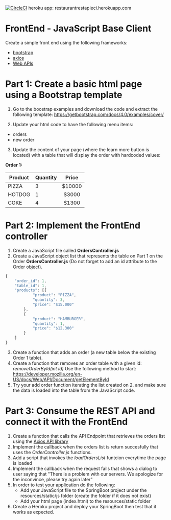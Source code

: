 [![CircleCI](https://circleci.com/gh/CAPJackie/ARSW-LAB04.svg?style=svg)](https://circleci.com/gh/CAPJackie/ARSW-LAB04)
heroku app: restaurantrestapieci.herokuapp.com

# FrontEnd - JavaScript Base Client

Create a simple front end using the following frameworks:
 - [bootstrap](https://getbootstrap.com)
 - [axios](https://github.com/axios/axios)
 - [Web APIs](https://developer.mozilla.org/en-US/docs/Web/API)

# Part 1: Create a basic html page using a Bootstrap template

  1. Go to the boostrap examples and download the code and extract the following template:
  https://getbootstrap.com/docs/4.0/examples/cover/
  
  2. Update your html code to have the following menu items:
  - orders
  - new order
  
 3. Update the  content of your page (where the learn more button is located) with a table that will display the order with hardcoded values:
  
**Order 1:**


  | Product | Quantity | Price | 
  | ------------- | ----- |:-------------:| 
  |PIZZA|3|$10000| 
  |HOTDOG|1|$3000|
  |COKE|4|$1300|

# Part 2: Implement the FrontEnd controller

1. Create a JavaScript file called  **OrdersController.js**
2. Create a JavaScript object list that represents the table on Part 1 on the Order **OrdersController.js** (Do not forget to add an id attribute to the Order object).

```javascript
{
	"order_id": 1,
	"table_id": 1,
	"products": [{
			"product": "PIZZA",
			"quantity": 3,
			"price": "$15.000"
		},
		{
			"product": "HAMBURGER",
			"quantity": 1,
			"price": "$12.300"
		}
	]
}
```

3. Create a function that adds an order (a new table below the existing Order 1 table).
4. Create a function that removes an order table with a given id: *removeOrderById(int id)*
    Use the following method to start: https://developer.mozilla.org/en-US/docs/Web/API/Document/getElementById
5. Try your add order function iterating the list created on 2. and make sure the data is loaded into the table from the JavaScript code.

# Part 3: Consume the REST API and connect it with the FrontEnd
1. Create a function that calls the API Endpoint that retrieves the orders list using the [Axios API library](https://github.com/axios/axios)
2. Implement the callback when the orders list is return succesfully that uses the *OrderController.js* functions.
3. Add a script that invokes the *loadOrdersList* funtcion everytime the page is loaded
4. Implement the callback when the request fails that shows a dialog to user saying that "There is a problem with our servers. We apologize for the inconvince, please try again later" 
5. In order to test your application do the following:
    - Add your JavaScript file to the SpringBoot project under the resources/static/js folder (create the folder if it does not exist)
    - Add your html page (index.html) to the resources/static folder
6. Create a Heroku project and deploy your SpringBoot then test that it works as expected.
